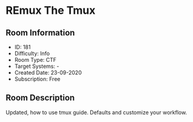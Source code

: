 ﻿# REmux The Tmux

## Room Information
- ID: 181
- Difficulty: Info
- Room Type: CTF
- Target Systems: -
- Created Date: 23-09-2020
- Subscription: Free

## Room Description
Updated, how to use tmux guide. Defaults and customize your workflow.
